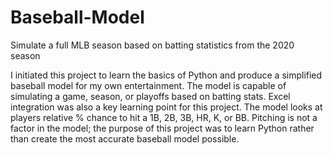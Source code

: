 # Baseball-Model
Simulate a full MLB season based on batting statistics from the 2020 season

I initiated this project to learn the basics of Python and produce a simplified baseball model for my own entertainment. The model is capable of simulating a game, season, or playoffs based on batting stats. Excel integration was also a key learning point for this project. The model looks at players relative % chance to hit a 1B, 2B, 3B, HR, K, or BB. Pitching is not a factor in the model; the purpose of this project was to learn Python rather than create the most accurate baseball model possible.
